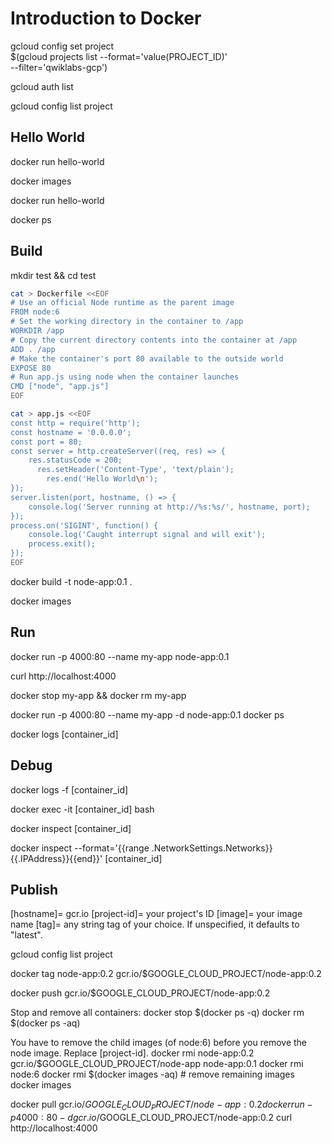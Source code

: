 # Introduction to Docker

gcloud config set project \
  $(gcloud projects list --format='value(PROJECT_ID)' \
  --filter='qwiklabs-gcp')

gcloud auth list

gcloud config list project


## Hello World

docker run hello-world

docker images

docker run hello-world

docker ps


## Build

mkdir test && cd test

```bash
cat > Dockerfile <<EOF
# Use an official Node runtime as the parent image
FROM node:6
# Set the working directory in the container to /app
WORKDIR /app
# Copy the current directory contents into the container at /app
ADD . /app
# Make the container's port 80 available to the outside world
EXPOSE 80
# Run app.js using node when the container launches
CMD ["node", "app.js"]
EOF
```

```bash
cat > app.js <<EOF
const http = require('http');
const hostname = '0.0.0.0';
const port = 80;
const server = http.createServer((req, res) => {
    res.statusCode = 200;
      res.setHeader('Content-Type', 'text/plain');
        res.end('Hello World\n');
});
server.listen(port, hostname, () => {
    console.log('Server running at http://%s:%s/', hostname, port);
});
process.on('SIGINT', function() {
    console.log('Caught interrupt signal and will exit');
    process.exit();
});
EOF
```

docker build -t node-app:0.1 .


docker images


## Run

docker run -p 4000:80 --name my-app node-app:0.1


curl http://localhost:4000


docker stop my-app && docker rm my-app

docker run -p 4000:80 --name my-app -d node-app:0.1
docker ps

docker logs [container_id]


## Debug

docker logs -f [container_id]

docker exec -it [container_id] bash

docker inspect [container_id]

docker inspect --format='{{range .NetworkSettings.Networks}}{{.IPAddress}}{{end}}' [container_id]


## Publish
[hostname]= gcr.io
[project-id]= your project's ID
[image]= your image name
[tag]= any string tag of your choice. If unspecified, it defaults to "latest".


gcloud config list project


docker tag node-app:0.2 gcr.io/$GOOGLE_CLOUD_PROJECT/node-app:0.2


docker push gcr.io/$GOOGLE_CLOUD_PROJECT/node-app:0.2



Stop and remove all containers:
docker stop $(docker ps -q)
docker rm $(docker ps -aq)


You have to remove the child images (of node:6) before you remove the node image. Replace [project-id].
docker rmi node-app:0.2 gcr.io/$GOOGLE_CLOUD_PROJECT/node-app node-app:0.1
docker rmi node:6
docker rmi $(docker images -aq) # remove remaining images
docker images



docker pull gcr.io/$GOOGLE_CLOUD_PROJECT/node-app:0.2
docker run -p 4000:80 -d gcr.io/$GOOGLE_CLOUD_PROJECT/node-app:0.2
curl http://localhost:4000